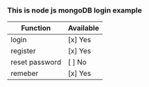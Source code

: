 ### This is node js mongoDB login example
Function | Available
----- | -----
login | [x] Yes
register | [x] Yes
reset password | [ ] No
remeber | [x] Yes